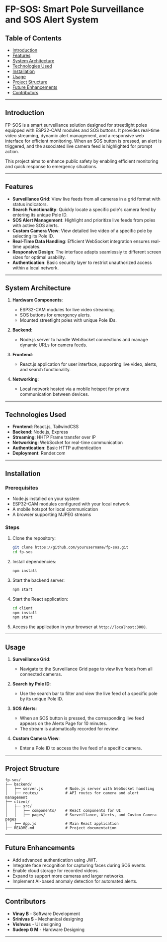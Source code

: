 # FP-SOS: Smart Pole Surveillance and SOS Alert System

## Table of Contents
- [Introduction](#introduction)
- [Features](#features)
- [System Architecture](#system-architecture)
- [Technologies Used](#technologies-used)
- [Installation](#installation)
- [Usage](#usage)
- [Project Structure](#project-structure)
- [Future Enhancements](#future-enhancements)
- [Contributors](#contributors)

---

## Introduction

FP-SOS is a smart surveillance solution designed for streetlight poles equipped with ESP32-CAM modules and SOS buttons. It provides real-time video streaming, dynamic alert management, and a responsive web interface for efficient monitoring. When an SOS button is pressed, an alert is triggered, and the associated live camera feed is highlighted for prompt action. 

This project aims to enhance public safety by enabling efficient monitoring and quick response to emergency situations.

---

## Features

- **Surveillance Grid**: View live feeds from all cameras in a grid format with status indicators.
- **Search Functionality**: Quickly locate a specific pole's camera feed by entering its unique Pole ID.
- **SOS Alert Management**: Highlight and prioritize live feeds from poles with active SOS alerts.
- **Custom Camera View**: View detailed live video of a specific pole by selecting its Pole ID.
- **Real-Time Data Handling**: Efficient WebSocket integration ensures real-time updates.
- **Responsive Design**: The interface adapts seamlessly to different screen sizes for optimal usability.
- **Authentication**: Basic security layer to restrict unauthorized access within a local network.

---

## System Architecture

1. **Hardware Components**:
   - ESP32-CAM modules for live video streaming.
   - SOS buttons for emergency alerts.
   - Mounted streetlight poles with unique Pole IDs.

2. **Backend**:
   - Node.js server to handle WebSocket connections and manage dynamic URLs for camera feeds.

3. **Frontend**:
   - React.js application for user interface, supporting live video, alerts, and search functionality.

4. **Networking**:
   - Local network hosted via a mobile hotspot for private communication between devices.

---

## Technologies Used

- **Frontend**: React.js, TailwindCSS
- **Backend**: Node.js, Express
- **Streaming**: HHTP Frame transfer over IP
- **Networking**: WebSocket for real-time communication
- **Authentication**: Basic HTTP authentication
- **Deployment**: Render.com

---

## Installation

### Prerequisites
- Node.js installed on your system
- ESP32-CAM modules configured with your local network
- A mobile hotspot for local communication
- A browser supporting MJPEG streams

### Steps
1. Clone the repository:
   ```bash
   git clone https://github.com/yourusername/fp-sos.git
   cd fp-sos
   ```
2. Install dependencies:
   ```bash
   npm install
   ```
3. Start the backend server:
   ```bash
   npm start
   ```
4. Start the React application:
   ```bash
   cd client
   npm install
   npm start
   ```
5. Access the application in your browser at `http://localhost:3000`.

---

## Usage

1. **Surveillance Grid**:
   - Navigate to the Surveillance Grid page to view live feeds from all connected cameras.

2. **Search by Pole ID**:
   - Use the search bar to filter and view the live feed of a specific pole by its unique Pole ID.

3. **SOS Alerts**:
   - When an SOS button is pressed, the corresponding live feed appears on the Alerts Page for 10 minutes.
   - The stream is automatically recorded for review.

4. **Custom Camera View**:
   - Enter a Pole ID to access the live feed of a specific camera.

---

## Project Structure

```
fp-sos/
├── backend/
│   ├── server.js          # Node.js server with WebSocket handling
│   ├── routes/            # API routes for camera and alert management
├── client/
│   ├── src/
│   │   ├── components/    # React components for UI
│   │   ├── pages/         # Surveillance, Alerts, and Custom Camera pages
│   ├── App.js             # Main React application
├── README.md              # Project documentation
```

---

## Future Enhancements

- Add advanced authentication using JWT.
- Integrate face recognition for capturing faces during SOS events.
- Enable cloud storage for recorded videos.
- Expand to support more cameras and larger networks.
- Implement AI-based anomaly detection for automated alerts.

---

## Contributors

- **Vinay B** - Software Development
- **Srinivas S** - Mechanical designing
- **Vishwas** - UI designing
- **Sudeep G M** - Hardware Designing
---
